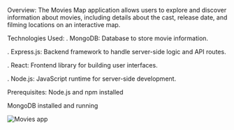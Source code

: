 Overview:
The Movies Map application allows users to explore and discover information about movies, including details about the cast, release date, and filming locations on an interactive map.

Technologies Used:
. MongoDB: Database to store movie information.

. Express.js: Backend framework to handle server-side logic and API routes.

. React: Frontend library for building user interfaces.

. Node.js: JavaScript runtime for server-side development.


Prerequisites:
Node.js and npm installed

MongoDB installed and running

![Movies app](https://github.com/zeenatparween/MERN-Stack-Movies-App/assets/111422656/4759d9ad-c896-4985-919f-d5fbae664b03)



